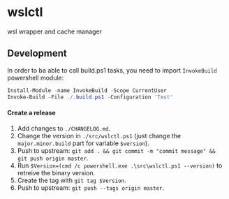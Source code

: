 # wslctl
wsl wrapper and cache manager 



## Development

In order to ba able to call build.ps1 tasks, you need to import `InvokeBuild` powershell module:
```Powershell
Install-Module -name InvokeBuild -Scope CurrentUser
Invoke-Build -File ./.build.ps1 -Configuration 'Test' 
```

#### Create a release

1. Add changes to `./CHANGELOG.md`.
1. Change the version in `./src/wslctl.ps1` (just change the `major.minor.build` part for variable `$version`).
1. Push to upstream: `git add . && git commit -m "commit message" && git push origin master`.
1. Run `$Version=(cmd /c powershell.exe .\src\wslctl.ps1 --version)` to retreive the binary version.
1. Create the tag with `git tag $Version`.
1. Push to upstream: `git push --tags origin master`.
